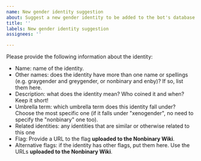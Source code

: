 ```yaml
---
name: New gender identity suggestion
about: Suggest a new gender identity to be added to the bot's database.
title: ''
labels: New gender identity suggestion
assignees: ''

---
```


Please provide the following information about the identity:

* Name: name of the identity.
* Other names: does the identity have more than one name or spellings (e.g. graygender and greygender, or nonbinary and enby)? If so, list them here.
* Description: what does the identity mean? Who coined it and when? Keep it short!
* Umbrella term: which umbrella term does this identity fall under? Choose the most specific one (if it falls under "xenogender", no need to specify the "nonbinary" one too).
* Related identities: any identities that are similar or otherwise related to this one
* Flag: Provide a URL to the flag **uploaded to the Nonbinary Wiki**.
* Alternative flags: if the identity has other flags, put them here. Use the URLs **uploaded to the Nonbinary Wiki**.
